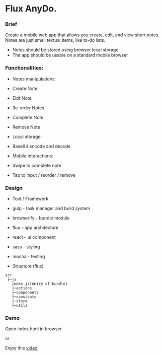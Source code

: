 # Flux AnyDo.

### Brief
Create a mobile web app that allows you create, edit, and view short notes. Notes are just small textual items, like to-do lists.
- Notes should be stored using browser local storage
- The app should be usable on a standard mobile browser

### Functionalities:

* Notes manipulations:
 * Create Note
 * Eidt Note
 * Re-order Notes
 * Complete Note
 * Remove Note
 
* Local storage:
 * Base64 encode and decode

* Mobile Interactions:
 * Swipe to complete note
 * Tap to input / reorder / remove
 
 
### Design

 * Tool / Framework
  * gulp - task manager and build system
  * browserify - bundle module
  * flux - app architecture
  * react - ui component
  * sass - styling
  * mocha - testing
  
 * Structure (flux)
 
```
src
 ├─js
   index.js(entry of bundle)   
   ├─actions
   ├─components
   ├─constants
   ├─store
   ├─utils
```

### Demo
Open index.html in browser

or

Enjoy this [video](http://vimeo.com/148328782)
